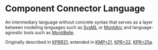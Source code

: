 # Component Connector Language

An intermediary language without concrete syntax that serves as a layer between
modeling languages such as [SysML][1] or [MontiArc][2] and language-agnostic
tools such as [MontiBelle][3].

Originally described in [KPRR21][KPRR21], extended in [KMP+21][KMP+21],
[KPR+22][KPR+22], [KPR+25a][KPR+25a].

[1]: https://github.com/MontiCore/sysmlv2
[2]: https://github.com/MontiCore/montiarc
[3]: https://se-rwth.github.io/projects/#MontiBelle
[KPRR21]: https://www.se-rwth.de/publications/Model-Based-Design-of-Correct-Safety-Critical-Systems-using-Dataflow-Languages-on-the-Example-of-SysML-Architecture-and-Behavior-Diagrams.pdf
[KMP+21]: https://www.se-rwth.de/publications/Model-Based-Development-and-Logical-AI-for-Secure-and-Safe-Avionics-Systems-A-Verification-Framework-for-SysML-Behavior-Specifications.pdf
[KPR+22]: https://www.se-rwth.de/publications/Correct-and-Sustainable-Development-Using-Model-based-Engineering-and-Formal-Methods.pdf
[KPR+25a]: https://www.se-rwth.de/publications/Model-driven-Development-for-Functional-Correctness-of-Avionics-Systems-A-Verification-Framework-for-SysML-Specifications.pdf
